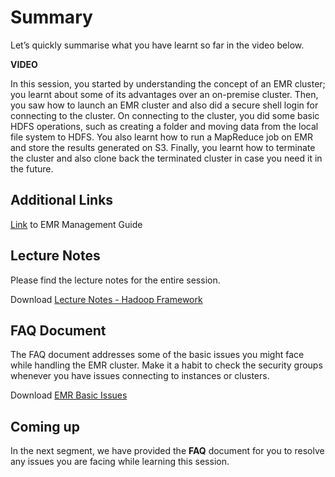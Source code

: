 # Summary

Let’s quickly summarise what you have learnt so far in the video below.

**VIDEO**

In this session, you started by understanding the concept of an EMR cluster; you learnt about some of its advantages over an on-premise cluster. Then, you saw how to launch an EMR cluster and also did a secure shell login for connecting to the cluster. On connecting to the cluster, you did some basic HDFS operations, such as creating a folder and moving data from the local file system to HDFS. You also learnt how to run a MapReduce job on EMR and store the results generated on S3. Finally, you learnt how to terminate the cluster and also clone back the terminated cluster in case you need it in the future.

## Additional Links

[Link](https://docs.aws.amazon.com/emr/latest/ManagementGuide/emr-mgmt.pdf) to EMR Management Guide 

## Lecture Notes

Please find the lecture notes for the entire session.

Download [Lecture Notes - Hadoop Framework](Hadoop_Framework.pdf)


## FAQ Document

The FAQ document addresses some of the basic issues you might face while handling the EMR cluster. Make it a habit to check the security groups whenever you have issues connecting to instances or clusters.

Download [EMR Basic Issues](Docs/Amazon_Web_Services/EMR_Basic_Issues_Concerning_Security_Groups.pdf)


## Coming up

In the next segment, we have provided the **FAQ** document for you to resolve any issues you are facing while learning this session.